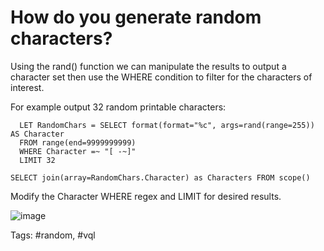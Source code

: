# How do you generate random characters?

Using the rand() function we can manipulate the results to output a character set then use the WHERE condition to filter for the characters of interest.

For example output 32 random printable characters:
```
  LET RandomChars = SELECT format(format="%c", args=rand(range=255)) AS Character
  FROM range(end=9999999999)
  WHERE Character =~ "[ -~]"
  LIMIT 32

SELECT join(array=RandomChars.Character) as Characters FROM scope()
```
Modify the Character WHERE regex and LIMIT for desired results.

![image](259396221-15d5e7f3-f519-4446-bbcb-fb42d97f4197.png)


Tags: #random, #vql
